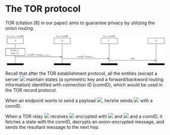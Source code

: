 The TOR protocol
================

TOR (citation [8] in our paper) aims to guarantee privacy by utilizing the
onion routing.

<img src="tor_record.jpg"></img>

Recall that after the TOR establishment protocol, all the entities (except
a server <img src="https://latex.codecogs.com/gif.latex?D" /> maintain
states (a symmetric key and a forward/backword routing information) identified 
with connection ID (connID), which would be used in the TOR record protocol.

When an endpoint wants to send a payload <img
src="https://latex.codecogs.com/gif.latex?p"/>,
he/she sends <img src="https://latex.codecogs.com/gif.latex?p" /> with
a connID.

When a TOR relay <img src="https://latex.codecogs.com/gif.latex?B" /> receives 
<img src="https://latex.codecogs.com/gif.latex?msg"/>
encrypted with <img src="https://latex.codecogs.com/gif.latex?k_{AC}" /> and
<img src="https://latex.codecogs.com/gif.latex?k_{AB}" />
and a connID, it fetches a state with the connID, decrypts an onion-encrypted
message, and sends the resultant message to the next hop.
